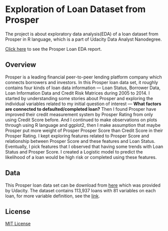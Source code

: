 # Exploration of Loan Dataset from Prosper
The project is about exploratory data analysis(EDA) of a loan dataset from Prosper in R language, which is a part of Udacity Data Analyst Nanodegree.

[Click here](http://rpubs.com/onpillow/446310) to see the Prosper Loan EDA report.

## Overview
Prosper is a leading financial peer-to-peer lending platform company which connects borrowers and investors. In this Prosper loan data set, it roughly contains four kinds of loan data information — Loan Status, Borrower Data, Loan Information Data and Credit Risk Matrices during 2005 to 2014. I started by understanding some stories about Prosper and exploring the individual variables related to my initial question of interest — **What factors are connected to defaulted/completed loan?** Then I found Prosper have improved their credit measurement system by Prosper Rating from only using Credit Score before. And I continued to make observations on plots through using R language and ggplot2, then I make assumption that maybe Prosper put more weight of Prosper Prosper Score than Credit Score in their Prosper Rating. I kept exploring features related to Prosper Score and relationship between Prosper Score and these features and Loan Status. Eventually, I pick features that I observed that having some trends with Loan Status and Prosper Score. I created a Logistic model to predict the likelihood of a loan would be high risk or completed using these features.

## Data
This Prosper loan data set can be download from [here](https://www.google.com/url?q=https://s3.amazonaws.com/udacity-hosted-downloads/ud651/prosperLoanData.csv&sa=D&ust=1544172248160000) which was provided by Udacity. The dataset contains 113,937 loans with 81 variables on each loan, for more variable definition, see the [link](https://www.google.com/url?q=https://docs.google.com/spreadsheets/d/1gDyi_L4UvIrLTEC6Wri5nbaMmkGmLQBk-Yx3z0XDEtI/edit?usp%3Dsharing&sa=D&ust=1544172608919000).

## License
[MIT License](https://github.com/onpillow/Exploratory-Data-Analysis-Prosper-Loan-Data/blob/master/LICENSE)